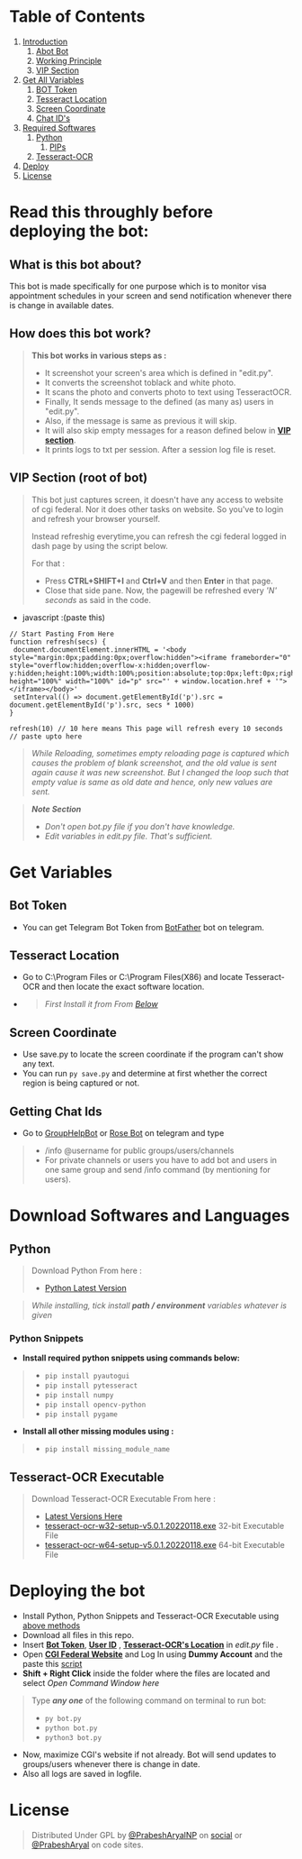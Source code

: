 # Table of Contents
 1. [Introduction](#1)
    1. [Abot Bot](#1.1)
	2. [Working Principle](#1.2)
	3. [VIP Section](#1.3)
 2. [Get All Variables](#2)
	1. [BOT Token](#2.1)
    2. [Tesseract Location](#2.2)
	3. [Screen Coordinate](#2.3)
	4. [Chat ID's](#2.4)
 3. [Required Softwares](#3)
    1. [Python](#3.1)
		1. [PIPs](#3.1.1)
	2. [Tesseract-OCR](#3.2)
 4. [Deploy](#4)
 5. [License](#lic)

# Read this throughly before deploying the bot: <a name="1"></a>

## What is this bot about?<a name="1.1"></a>
This bot is made specifically for one purpose which is to monitor visa appointment schedules in your screen and send notification whenever there is change in available dates.

## How does this bot work?<a name="1.2"></a>
> **This bot works in various steps as :**
> - It screenshot your screen's area which is defined in "edit.py".
> - It converts the screenshot toblack and white photo.
> - It scans the photo and converts photo to text using TesseractOCR.
> - Finally, It sends message to the defined (as many as) users in "edit.py".
> - Also, if the message is same as previous  it will skip. 
> - It will also skip empty messages for a reason defined below in **[VIP section](#1.3)**.
> - It prints logs to txt per session. After a session log file is reset.
		



## VIP Section (root of bot)<a name="1.3"></a>

>This bot just captures screen, it doesn't have any access to website of cgi federal. Nor it does other tasks on website. So you've to login and refresh your browser yourself.
>
>Instead refreshig everytime,you can refresh the cgi federal logged in dash page by using the script below.
>
>For that :
> - Press **CTRL+SHIFT+I** and **Ctrl+V** and then **Enter** in that page. 
> - Close that side pane. Now, the pagewill be refreshed every *'N' seconds* as said in the code.

 - javascript :(paste this) <a name="jscript"></a>
 ```
// Start Pasting From Here
function refresh(secs) {
  document.documentElement.innerHTML = '<body style="margin:0px;padding:0px;overflow:hidden"><iframe frameborder="0" style="overflow:hidden;overflow-x:hidden;overflow-y:hidden;height:100%;width:100%;position:absolute;top:0px;left:0px;right:0px;bottom:0px" height="100%" width="100%" id="p" src="' + window.location.href + '"></iframe></body>'
  setInterval(() => document.getElementById('p').src = document.getElementById('p').src, secs * 1000)
}

refresh(10) // 10 here means This page will refresh every 10 seconds
 // paste upto here
 ```

>*While Reloading, sometimes empty reloading page is captured which causes the problem of blank screenshot, and the old value is sent again cause it was new screenshot. But I changed the loop such that empty value is same as old date and hence, only new values are sent.*

> ***Note Section***
> - *Don't open bot.py file if you don't have knowledge.*
> - *Edit variables in edit.py file. That's sufficient.*
		
		
# Get Variables <a name="2"></a>

## Bot Token <a name="2.1"></a>
 - You can get Telegram Bot Token from [BotFather](https://t.me/BotFather) bot on telegram.
 
## Tesseract Location <a name="2.2"></a>
 - Go to C:\Program Files or C:\Program Files(X86) and locate Tesseract-OCR and then locate the exact software location.
 - > *First Install it from From [Below](#3.2)*
 
## Screen Coordinate <a name="2.3"></a>
 - Use save.py to locate the screen coordinate if the program can't show any text.
 - You can run `py save.py` and determine at first whether the correct region is being captured or not.
 
## Getting Chat Ids <a name="2.4"></a>
 - Go to [GroupHelpBot](https://t.me/GroupHelpBot) or [Rose Bot](https://t.me/MissRose_bot) on telegram and type
> - /info @username for public groups/users/channels
> - For private channels or users you have to add bot and users in one same group and send /info command (by mentioning for users).

# Download Softwares and Languages <a name="3"></a>

## Python <a name="3.1"></a>
> Download Python From here :
> - [Python Latest Version](https://www.python.org/downloads/)

> *While installing, tick install **path / environment** variables whatever is given*

### Python Snippets <a name="3.1.1"></a>
- **Install required python snippets using commands below:**
> - `pip install pyautogui`
> - `pip install pytesseract`
> - `pip install numpy`
> - `pip install opencv-python`
> - `pip install pygame`

- __Install all other missing modules using :__
> - `pip install missing_module_name`

## Tesseract-OCR Executable <a name="3.2"></a>
> Download Tesseract-OCR Executable From here :
> - [Latest Versions Here](https://github.com/UB-Mannheim/tesseract/wiki)
> - [tesseract-ocr-w32-setup-v5.0.1.20220118.exe](https://digi.bib.uni-mannheim.de/tesseract/tesseract-ocr-w32-setup-v5.0.1.20220118.exe) 32-bit Executable File
> - [tesseract-ocr-w64-setup-v5.0.1.20220118.exe](https://digi.bib.uni-mannheim.de/tesseract/tesseract-ocr-w64-setup-v5.0.1.20220118.exe) 64-bit Executable File

# Deploying the bot <a name="4"></a>

- Install Python, Python Snippets and Tesseract-OCR Executable using [above methods](#3)
- Download all files in this repo.
- Insert **[Bot Token](#2.1)**, **[User ID](#2.4)** , **[Tesseract-OCR's Location](#2.2)** in *edit.py* file .
- Open **[CGI Federal Website](https://cgifederal.secure.force.com/)** and Log In using **Dummy Account** and the paste this [script](#jscript)
- **Shift + Right Click** inside the folder where the files are located and select *Open Command Window here*

> Type ***any one*** of the following command on terminal to run bot:
> - `py bot.py`
> - `python bot.py`
> - `python3 bot.py`

- Now, maximize CGI's website if not already. Bot will send updates to groups/users whenever there is change in date.
- Also all logs are saved in logfile.


# License <a name="lic"></a>
> Distributed Under GPL by [@PrabeshAryalNP](https://facebook.com/prabesharyalnp) on [social](https://twitter.com/prabesharyalnp) or [@PrabeshAryal](https://github.com/prabesharyal) on code sites.
		
		
